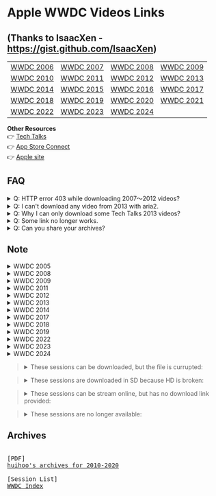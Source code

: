 # Apple WWDC Videos Links
## (Thanks to IsaacXen - https://gist.github.com/IsaacXen)


<table>
  <tr>
    <td><a href="https://gist.github.com/IsaacXen/874c59aec92a13f30728aecdabb9ea80#file-wwdc2006">WWDC 2006</a></td>
    <td><a href="https://gist.github.com/IsaacXen/874c59aec92a13f30728aecdabb9ea80#file-wwdc2007">WWDC 2007</a></td>
    <td><a href="https://gist.github.com/IsaacXen/874c59aec92a13f30728aecdabb9ea80#file-wwdc2008">WWDC 2008</a></td>
    <td><a href="https://gist.github.com/IsaacXen/874c59aec92a13f30728aecdabb9ea80#file-wwdc2009">WWDC 2009</a></td>
  </tr>
  <tr>
    <td><a href="https://gist.github.com/IsaacXen/874c59aec92a13f30728aecdabb9ea80#file-wwdc2010">WWDC 2010</a></td>
    <td><a href="https://gist.github.com/IsaacXen/874c59aec92a13f30728aecdabb9ea80#file-wwdc2011">WWDC 2011</a></td>
    <td><a href="https://gist.github.com/IsaacXen/874c59aec92a13f30728aecdabb9ea80#file-wwdc2012">WWDC 2012</a></td>
    <td><a href="https://gist.github.com/IsaacXen/874c59aec92a13f30728aecdabb9ea80#file-wwdc2013">WWDC 2013</a></td>
  </tr>
  <tr>
    <td><a href="https://gist.github.com/IsaacXen/874c59aec92a13f30728aecdabb9ea80#file-wwdc2014">WWDC 2014</a></td>
    <td><a href="https://gist.github.com/IsaacXen/874c59aec92a13f30728aecdabb9ea80#file-wwdc2015">WWDC 2015</a></td>
    <td><a href="https://gist.github.com/IsaacXen/874c59aec92a13f30728aecdabb9ea80#file-wwdc2016">WWDC 2016</a></td>
    <td><a href="https://gist.github.com/IsaacXen/874c59aec92a13f30728aecdabb9ea80#file-wwdc2017">WWDC 2017</a></td>
  </tr>
  <tr>
    <td><a href="https://gist.github.com/IsaacXen/874c59aec92a13f30728aecdabb9ea80#file-wwdc2018">WWDC 2018</a></td>
    <td><a href="https://gist.github.com/IsaacXen/874c59aec92a13f30728aecdabb9ea80#file-wwdc2019">WWDC 2019</a></td>
    <td><a href="https://gist.github.com/IsaacXen/874c59aec92a13f30728aecdabb9ea80#file-wwdc2020">WWDC 2020</a></td>
    <td><a href="https://gist.github.com/IsaacXen/874c59aec92a13f30728aecdabb9ea80#file-wwdc2021">WWDC 2021</a></td>
  </tr>
  <tr>
    <td><a href="https://gist.github.com/IsaacXen/874c59aec92a13f30728aecdabb9ea80#file-wwdc2022">WWDC 2022</a></td>
    <td><a href="https://gist.github.com/IsaacXen/874c59aec92a13f30728aecdabb9ea80#file-wwdc2023">WWDC 2023</a></td>
    <td><a href="https://gist.github.com/IsaacXen/874c59aec92a13f30728aecdabb9ea80#file-wwdc2024">WWDC 2024</a></td>
    <td></td>
  </tr>
</table>

**Other Resources**  
👉 [Tech Talks](https://gist.github.com/IsaacXen/874c59aec92a13f30728aecdabb9ea80#file-techtalks)    
👉 [App Store Connect](https://gist.github.com/IsaacXen/874c59aec92a13f30728aecdabb9ea80#file-app-store-connect)         
👉 [Apple site](https://developer.apple.com/videos/all-videos/)


## FAQ

<details>
<summary>Q: HTTP error 403 while downloading 2007～2012 videos?</summary>

You need a special cookies to download videos from 2007 ~ 2012.
Some videos requires cookies with your AppleID signed in (previously on `developer.apple.com/devcenter`). Here's how:

1. Open any video links during 2007 ~ 2012, but with `http://developer.apple.com/services-account/download?path=` prefix. for example, [this one](http://developer.apple.com/services-account/download?path=/ios/ios_5_tech_talk_world_tou/adopting_icloud_storage__part_1.mov).

   This will add `ADCDownloadAuth` to your cookies.
   
2. Open your browser's developer tools and navigate to the cookies section:

   **Safari**
   
   1. Enable ***Safari -> Settings -> Advanced -> Show Develop menu in menu bar***
   2. Open web inspector with ***Develop -> Open Web Inspector*** (or `Option + Command + I`)
   3. Head to ***Storage*** tab, and select ***Cookies*** on side bar
   
   **Chrome**
   
   1. Open Developer Tools with ***View -> Developer -> Developer Tools*** (or `Option + Command + I` on Mac, `F12` on Windows)
   2. Head to ***Application*** tab, then ***Cookies*** on side bar, select the url item within it.
   
3. Locale `ADCDownloadAuth` and copy the value to the clipboard.

4. Create a `cookies.txt` file with following content:

   ```
   # Netscape HTTP Cookie File
   .apple.com	TRUE	/	TRUE	0	ADCDownloadAuth	<#Value#>
   ```
   
   Replace the `<#Value#>` with your value copied from last step. Notice that each fields in this file are separated with a tab (`\t`).
   
   > [!NOTE]
   > We are using `0` here in the `expire` field because it doesn't metter when downloading. Do note that once the cookies expired, you will need to obtain a new token by login to `/services-account` again.
   >
   > For more details on the Netscape's cookies file format, see [this](http://curl.haxx.se/rfc/cookie_spec.html) and [this](http://fileformats.archiveteam.org/wiki/Netscape_cookies.txt).

5. Load cookies to aria2 with `--load-cookies` option:
 
   ```bash
   aria2c --load-cookies=/path/to/cookies.txt --input-file=<#file#>
   ```

</details>

<details>
<summary>Q: I can't download any video from 2013 with aria2.</summary>

For some reasons 2013 videos can't be download directly, but there's a workaround: we can download the stream as video.

Take session 201 as an example, here's the HD url to the sesson video:

```
https://devstreaming-cdn.apple.com/videos/wwdc/2013/201xex2xxf5ynwnsgl/201/201-HD.mov
```

Change it to the stream file version. The file name can be found from source in `developer.apple.com/videos/play/wwdc2013/201` (use wayback machine, search `m3u8`):

```
https://devstreaming-cdn.apple.com/videos/wwdc/2013/201xex2xxf5ynwnsgl/201/ipad_c.m3u8
```

Now we can use `youtube-dl` to extract and download it. First install `youtube-dl`:

```bash
brew install youtube-dl
```

Then, use `youtube-dl` to download the video with best quality:

```bash
youtube-dl -f best --output "[2013] [Session 201] Building User Interfaces for iOS 7.mp4" https://devstreaming-cdn.apple.com/videos/wwdc/2013/201xex2xxf5ynwnsgl/201/ipad_c.m3u8
```

For batch download, use `wwdc2013-hls.sh`, remember to `chmod +x wwdc2013-hls.sh`.

Down side is that there's no parallel downloading :(.

> The `-f best` choose the stream with best quality automatically, but won't always works. If you encounter `requested format not available` error with `-f best` option, you may pick a format manually, here's how:
> 
> First, use `--list-formats` to list all streams available:
> 
> ```bash
> youtube-dl --list-formats <URL>
> # [generic] cmaf: Requesting header
> # [generic] cmaf: Downloading m3u8 information
> # [info] Available formats for cmaf:
> # format code                   extension  resolution note
> #
> # (more formats here...)
> #
> # 799                           mp4        1920x1080   799k , hvc1.1.6.H120.B0, 29.97fps, video only
> # 1044                          mp4        2560x1440  1044k , hvc1.1.6.H150.B0, 29.97fps, video only
> # 2277                          mp4        3840x2160  2277k , hvc1.1.6.H150.B0, 29.97fps, video only (best)
> ```
> 
> Pick a format you want to download, for example, we are downloading `2277` because it has the best quality. Use `-f` option to choose the format:
>
> ```bash
> youtube-dl -f 2277 <URL> --output <FILENAME>
> ```
>
> Some stream split video and audio into different tracks (as shown above, `video only` suggests that this format contains only video track). In this case, use `-f VIDEO_FORMAT+AUDIO_FORMAT` instead to download both video and audio tracks. For example `-f bestvideo+bestaudio`, `-f 2277+bestaudio`.

> This technique should also works for video that's broken / fail to download / no download link provided, as long as it has the m3u8 file.

</details>

<details>
<summary>Q: Why I can only download some Tech Talks 2013 videos?</summary>

Short anwser is: I don't know. However, I can tell you how I found these links for "some video".

The original download URL can be found [here](https://web.archive.org/web/20150315005313/https://developer.apple.com/tech-talks/videos/). for example, this is the HD URL for tech talks 22:

```
http://devstreaming.apple.com/videos/techtalks/2013/22_Advances_in_OpenGL_ES_3_0/Advances_in_OpenGL_ES_3_0-hd.mov
```

This domain has been replaced with `devstreaming-cdn.apple.com`. so by changing the domain, we can still download some of them, namly:

```
Advances in OpenGL ES 3.0
App Store Distribution and Marketing for Games
Architecting Modern iOS Games
Developing 2D Games with Sprite Kit
Game Developer Day Kickoff
Hidden iOS 7 Development Gems
Integrating iOS 7 Game Technologies
Integrating iOS 7 System Technologies
User Interface Design for iOS 7 Games
```

> I mean "some", because the following videos just won't works:
> 
> ```
> App Developer Day Kickoff
> User Interface Design for iOS 7 Apps
> Architecting Modern Apps, Part 1
> App Store Distribution and Marketing for Apps
> Architecting Modern Apps, Part 2
> Integrating iOS 7 Technologies
> Security and Privacy in iOS 7
> ```

If you encounter a "can't play" error (in safari, this is a play icon with a slash), a simple fix is to refresh (or retry in aria2).

An alternative way to downlaod these is to download the video fragments with `m3u8` file. Open [this page](https://web.archive.org/web/20150315005313/https://developer.apple.com/tech-talks/videos/) in the browser, click any title and then play button, you will see a player show up and a spinning indicator. Open your developer tool and select the player element, you will see that the video url points to `ref.mov`:

```
http://devstreaming-cdn.apple.com/videos/techtalks/2013/22_Advances_in_OpenGL_ES_3_0/ref.mov
```

Open this URL in a new tab, and check the developer tool's network tab, you can see it's accessing the `sl.m3u8` file. 

```
http://devstreaming-cdn.apple.com/videos/techtalks/2013/22_Advances_in_OpenGL_ES_3_0/sl.m3u8
```

With this URL, we can now download it with youtube-dl, as the previous Q&A had shown.

</details>

<details>
<summary>Q: Some link no longer works.</summary>

There's not much I can do about it.

Apple is known for breaking links to old session videos. Sometime we are lucky to find new working links, but most of the time don't.

If you value these session videos, download a copy beforehand when it's possible, just in case.

</details>

<details>
<summary>Q: Can you share your archives?</summary>

If only there's a realiable way to share it.

I used to share the entire archives on OneDrive and GDrive, both account got banned for abuse after some time.

Edit: @krackers points out that we can upload to internet archive. I poked around and found that (A) some one else already upload some videos to it. (B) There are 500GB limit pre item, which is more than enough if we group these videos yearly. (C) It allow adding new files to it in the future. I'll try to upload some of the videos when I'm free, we'll see how it goes.

</details>

## Note

<details><summary>WWDC 2005</summary>

- For <strong>Session 138: AppleScript for Programers: Essential Tools and Tips</strong>, macosxautomation.com has a copy of the video hosted <a href="https://macosxautomation.com/applescript/wwdc-session-138.html">here</a>.

</details>

<details><summary>WWDC 2008</summary>
<pre>
[CORRUPTED]
Session 453: <a href="https://download.developer.apple.com/wwdc_2008/adc_on_itunes__wwdc08_sessions__mac_track__videos/453.m4v">Using Vectorization Techniques to Maximize Performance</a>
Session 520: <a href="https://download.developer.apple.com/wwdc_2008/adc_on_itunes__wwdc08_sessions__it_track__videos_2/520.m4v">Deploying and Scaling iCal Server Calendaring Services</a>
Session 557: <a href="https://download.developer.apple.com/wwdc_2008/adc_on_itunes__wwdc08_sessions__it_track__videos_2/557.m4v">Infrastructure and Deployment Techniques for Large-Scale On-Demand Content Delivery with the Mac</a>
&nbsp;
[MISSING]
Session 105: Publishing on the App Store
Session 312: iPhone Application Development Fundamentals
Session 313: Getting Started with Web Development for Safari on iPhone
Session 324: iPhone for Mac Developers
Session 337: Understanding iPhone View Controllers
Session 343: Understanding iPhone Table Views
Session 351: iPhone Application User Interface Design
Session 352: Web Development for iPhone: Tips, Tricks, and Advanced Techniques
Session 362: Controls, Views, and Animation on iPhone
Session 379: Enhancing Your iPhone Web Application with CSS Transforms and Animations
Session 380: iPhone Multi-Touch Events and Gestures
Session 387: Text Input on iPhone
Session 391: Building an Advanced iPhone Web Application, Hands On
Session 402: Managing Secure Data on iPhone
Session 410: Mastering iPhone View Controllers
Session 417: Optimizing Performance in iPhone Applications
Session 432: Mastering iPhone Table Views
Session 446: How Do I Do That? Tips and Tricks for iPhone Application Development
Session 456: The KPCB iFund
Session 520: Deploying and Scaling iCal Server Calendaring Services
Session 529: Address Book for iPhone
Session 546: iPhone Device APIs: Location, Accelerometer and Camera
Session 703: Introduction to Game Development for iPhone
Session 706: Audio Development for iPhone
Session 708: 3D Graphics for iPhone using OpenGL ES 
Session 901: Introduction to the iPhone Development Tools
Session 921: Using Dashcode to Create and Debug iPhone Web Applications
Session 925: Debugging and Profiling Your iPhone Application
</pre>

As suggested by [@ZhongWentao2002](#gistcomment-4689103), some session videos seems to have a copy on apple server. Take session 916 as an example, url (1) points to a 28 seconds corrupted video, but url (2) points to a full 53m23s video:
   
```
# (1)
https://download.developer.apple.com/wwdc_2008/adc_on_itunes__wwdc08_sessions__mac_track__videos_2/916.m4v

# (2)
https://download.developer.apple.com/wwdc_2008/adc_on_itunes__wwdc08_sessions__mac_track__videos/916.m4v
```

This seem to only apply to `mac_track` videos, no `it_track` and `iphone_track`.

Session 453, sadly, is corrupted for both url.
</details>

<details><summary>WWDC 2009</summary>
<pre>
[CORRUPTED] (right link, broken file)
Session 101: <a href="https://download.developer.apple.com/wwdc_2009/adc_on_itunes__wwdc09_sessions__iphone_track__video/101__perfecting_your_iphone_table_views.m4v">Perfecting Your iPhone Table Views</a>
Session 105: <a href="https://download.developer.apple.com/wwdc_2009/adc_on_itunes__wwdc09_sessions__iphone_track__video/105__cut_copy_and_paste_on_iphone.m4v">Cut, Copy, and Paste on iPhone</a>
Session 111: <a href="https://download.developer.apple.com/wwdc_2009/adc_on_itunes__wwdc09_sessions__mac_track__video/111__nsimage_in_snow_leopard.m4v">NSImage in Snow Leopard</a>
Session 200: <a href="https://download.developer.apple.com/wwdc_2009/adc_on_itunes__wwdc09_sessions__mac_track__video/200__leveraging_web_content_in_mac_os_x_applications_with_webkit.m4v">Leveraging Web Content in Mac OS X Applications with WebKit</a>
Session 208: <a href="https://download.developer.apple.com/Safari/adc_on_itunes__sdc/session_208__creating_safari_web_applications_in_dashcode.m4v">Creating Safari Web Applications in Dashcode</a>
Session 320: <a href="https://download.developer.apple.com/wwdc_2009/adc_on_itunes__wwdc09_sessions__mac_track__video/320__image_processing_and_effects_with_core_image.m4v">Image Processing and Effects with Core Image</a>
Session 404: <a href="https://download.developer.apple.com/wwdc_2009/adc_on_itunes__wwdc09_sessions__mac_track__video/404__using_automator_and_services_to_integrate_with_mac_os_x.m4v">Using Automator and Services to Integrate with Mac OS X</a>
Session 420: <a href="https://download.developer.apple.com/wwdc_2009/adc_on_itunes__wwdc09_sessions__iphone_track__video/420__introduction_to_objectivec.m4v">Introduction to Objective-C</a>
&nbsp;
[MISSING] (wrong link)
Session 130: <a href="https://download.developer.apple.com/wwdc_2009/adc_on_itunes__wwdc09_sessions__mac_track__video/130__performance_tuning_with_shark_and_intels_processor_performance_events.m4v">Performance Tuning with Shark and Intel's Processor Performance Events</a>
Session 500: <a href="https://download.developer.apple.com/wwdc_2009/adc_on_itunes__wwdc09_sessions__mac_track__video/500__managing_processes_with_launchd.m4v">Managing Processes with launchd</a>
Session 604: <a href="https://download.developer.apple.com/wwdc_2009/adc_on_itunes__wwdc09_sessions__mac_track__video/604__managing_home_directories_with_mac_os_x_server.m4v">Managing Home Directories with Mac OS X Server</a>
&nbsp;
<a href="https://web.archive.org/web/20091229075410/http://devimages.apple.com/products/video/wwdc09/wwdc09sessionlist.pdf">Session List</a>
</pre>
</details>

<details><summary>WWDC 2011</summary>
<pre>
[URL PATTERN]
HD:     https://download.developer.apple.com/videos/wwdc_2011__hd/session_<#SESSION_ID#>__<#SNAKECASE_TITLE#>.m4v
SD:     https://download.developer.apple.com/videos/wwdc_2011__sd/session_<#SESSION_ID#>__<#SNAKECASE_TITLE#>.m4v
STREAM: https://devstreaming-cdn.apple.com/videos/wwdc/2011/<#SESSION_ID#>/ipad_c.m3u8
PDF:    https://download.developer.apple.com/wwdc_2011/adc_on_itunes__wwdc11_sessions__pdf/<#SESSION_ID#>_<#SNAKECASE_TITLE#>.pdf
</pre>
</details>


<details><summary>WWDC 2012</summary>
<pre>
[URL PATTERN]
HD:     https://download.developer.apple.com/videos/wwdc_2012__hd/session_<#SESSION_ID#>__<#SNAKECASE_TITLE#>.mov
SD:     https://download.developer.apple.com/videos/wwdc_2012__sd/session_<#SESSION_ID#>__<#SNAKECASE_TITLE#>.mov
STREAM: https://devstreaming-cdn.apple.com/videos/wwdc/ljbofiuvboiubvoiubseoriubvbip/<#SESSION_ID#>/ipad_c.m3u8
PDF:    https://download.developer.apple.com/wwdc_2012/wwdc_2012_session_pdfs/session_<#SESSION_ID#>__<#SNAKECASE_TITLE#>.pdf
</pre>
</details>

<details><summary>WWDC 2013</summary>
<pre>
[URL PATTERN]
HD:     https://devstreaming-cdn.apple.com/videos/wwdc/2013/<#ID#>/<#SESSION_ID#>/<#SESSION_ID#>-HD.mov
SD:     https://devstreaming-cdn.apple.com/videos/wwdc/2013/<#ID#>/<#SESSION_ID#>/<#SESSION_ID#>-SD.mov
STREAM: https://devstreaming-cdn.apple.com/videos/wwdc/2013/<#ID#>/<#SESSION_ID#>/ipad_c.m3u8
PDF:    https://devstreaming-cdn.apple.com/videos/wwdc/2013/<#ID#>/<#SESSION_ID#>/<#SESSION_ID#>.pdf
SUBS:   https://devstreaming-cdn.apple.com/videos/wwdc/2013/<#ID#>/<#SESSION_ID#>/subtitles/eng/prog_index.m3u8
</pre>
</details>

<details><summary>WWDC 2014</summary>
<pre>
[URL PATTERN]
HD:     https://devstreaming-cdn.apple.com/videos/wwdc/2014/<#ID#>/<#SESSION_ID#>/<#SESSION_ID#>_hd_<#SNAKECASE_TITLE#>.mov
SD:     https://devstreaming-cdn.apple.com/videos/wwdc/2014/<#ID#>/<#SESSION_ID#>/<#SESSION_ID#>_sd_<#SNAKECASE_TITLE#>.mov
STREAM: https://devstreaming-cdn.apple.com/videos/wwdc/2014/<#ID#>/<#SESSION_ID#>/ref.mov
PDF:    https://devstreaming-cdn.apple.com/videos/wwdc/2014/<#ID#>/<#SESSION_ID#>/<#SESSION_ID#>_<#SNAKECASE_TITLE#>.pdf
SUBS:   https://devstreaming-cdn.apple.com/videos/wwdc/2014/<#ID#>/<#SESSION_ID#>/subtitles/eng/prog_index.m3u8
</pre>
</details>

<details><summary>WWDC 2017</summary>
<pre>
[HLS ONLY]
Session 101: <a href="https://events-delivery.apple.com/17qopibbefvoiuhbsefvbsefvopihb06/m3u8/hls_vod_mvp.m3u8">Keynote</a>
Session 102: <a href="https://devstreaming-cdn.apple.com/videos/wwdc/2017/102xyar2647hak3e/102/hls_vod_mvp.m3u8">Platforms State of the Union</a>
</pre>
</details>

<details><summary>WWDC 2018</summary>
<pre>
[HLS ONLY]
Session 101: <a href="https://events-delivery.apple.com/18oijbasfvuhbfsdvoijhbsdfvljkb6/m3u8/hls_vod_mvp.m3u8">Keynote</a>
Session 102: <a href="https://devstreaming-cdn.apple.com/videos/wwdc/2018/102ly3xmvz1ssb1ill/102/hls_vod_mvp.m3u8">Platforms State of the Union</a>
Session 715: <a href="https://devstreaming-cdn.apple.com/videos/wwdc/2018/715o2fzpdzzzf5f0/715/hls_vod_mvp.m3u8">Introducing Network.framework: A modern alternative to Sockets</a>
Session 803: <a href="https://devstreaming-cdn.apple.com/videos/wwdc/2018/803lpnlacvg2jsndx/803/hls_vod_mvp.m3u8">Designing Fluid Interfaces</a>
Session 805: <a href="https://devstreaming-cdn.apple.com/videos/wwdc/2018/805llmiw0zwkox4zhuc/805/hls_vod_mvp.m3u8">Creating Great AR Experiences</a>
</pre>
</details>


<details><summary>WWDC 2019</summary>
<pre>
[HLS ONLY]
Session 101:  <a href="https://events-delivery.apple.com/3004qzusahnbjppuwydgjzsdyzsippar/m3u8/hls_vod_mvp.m3u8">Keynote</a>
Session 103:  <a href="https://devstreaming-cdn.apple.com/videos/wwdc/2019/103bax22h2udxu0n/103/hls_vod_mvp.m3u8">Platforms State of the Union</a>
Session 104:  <a href="https://devstreaming-cdn.apple.com/videos/wwdc/2019/104d6zyhb21vki/104/hls_vod_mvp.m3u8">Apple Design Awards</a>
TechTalk 609: <a href="https://devstreaming-cdn.apple.com/videos/tutorials/tech-talks-609/tech-talks-609/hls.m3u8">Advanced Scene Understanding in AR</a>
TechTalk 610: <a href="https://devstreaming-cdn.apple.com/videos/tutorials/tech-talks-610/tech-talks-610/master.m3u8">Get to know Reality Composer</a>
<br/>
[URL PATTERN]
HD:     https://devstreaming-cdn.apple.com/videos/wwdc/2019/<#ID#>/<#SESSION_ID#>/<#SESSION_ID#>_hd_<#TITLE#>.mp4
SD:     https://devstreaming-cdn.apple.com/videos/wwdc/2019/<#ID#>/<#SESSION_ID#>/<#SESSION_ID#>_sd_<#TITLE#>.mp4
HLS:    https://devstreaming-cdn.apple.com/videos/wwdc/2019/<#ID#>/<#SESSION_ID#>/hls_vod_mvp.m3u8
EN SUB: https://devstreaming-cdn.apple.com/videos/wwdc/2019/<#ID#>/<#SESSION_ID#>/subtitles/eng/prog_index.m3u8
JP SUB: https://devstreaming-cdn.apple.com/videos/wwdc/2019/<#ID#>/<#SESSION_ID#>/subtitles/jpn/prog_index.m3u8
CN SUB: https://devstreaming-cdn.apple.com/videos/wwdc/2019/<#ID#>/<#SESSION_ID#>/subtitles/zho/prog_index.m3u8
PDF:    https://devstreaming-cdn.apple.com/videos/wwdc/2019/<#ID#>/<#SESSION_ID#>/<#SESSION_ID#>_<#TITLE#>.pdf
<br/>
WHERE:
    https://devstreaming-cdn.apple.com/videos/wwdc/2019/103bax22h2udxu0n/103/103_hd_platforms_state_of_the_union.mp4
                                                        ^                ^   ^
                                                        |                |   filename
                                                        |                session id
                                                        id
<br/>
[SPLITTED]
(These sessions are presented during WWDC but was splitted into multiple videos)
Session 201: Accessibility Lessons
  -> Session 244: Visual Design and Accessibility
  -> Session 250: Making Apps More Accessible With Custom Actions
  -> Session 254: Writing Great Accessibility Labels
  -> Session 257: Accessibility Inspector
Session 242: Getting the Most out of Multitasking
  -> Session 258: Architecting Your App for Multiple Windows
  -> Session 259: Targeting Content with Multiple Windows
Session 504: What’s New in Authentication, Safari, and WebKit
  -> Session 515: What's New in Safari
  -> Session 516: What's New in Authentication
  -> Session 518: What's New for Web Developers
Session 711: Introducing Combine and Advances in Foundation
  -> Session 722: Introducing Combine 
  -> Session 723: Advances in Foundation
Session 801: What's New in iOS and macOS Design
  -> Session 808: What's New in iOS Design
  -> Session 809: Designing iPad Apps for Mac
Session 804: Designing and Building Great Shortcuts
  -> Session 805: Building Great Shortcuts
  -> Session 806: Designing Great Shortcuts
</pre>
</details>

<details><summary>WWDC 2022</summary>
<pre>
[HLS ONLY]
Session 101:   <a href="https://events-delivery.apple.com/0205eyyhwbbqexozkwmgccegwnjyrktg/m3u8/vod_index-dpyfrsVksFWjneFiptbXnAMYBtGYbXeZ.m3u8">Keynote</a>
Session 111:   <a href="https://events-delivery.apple.com/0205eyyhwbbqexozkwmgccegwnjyrktg/m3u8/vod_asl_index-ktnaTcjUgzeMGMTaiatvJAZgtCVGqFUX.m3u8">Keynote (ASL)</a>
Session 10113: <a href="https://events-delivery.apple.com/wwdc22/S6609-rUNWRhfHEGjdhBffWQLkyEHB/cmaf.m3u8">Explore EDR on iOS</a>
Session 10114: <a href="https://events-delivery.apple.com/wwdc22/S6610-wbTYzbGrJjXGpwDYrMCraMxm/cmaf.m3u8">Display EDR content with Core Image, Metal, and SwiftUI</a>
</pre>
</details>


<details><summary>WWDC 2023</summary>
<pre>
[HLS ONLY]
Session 101: <a href="https://events-delivery.apple.com/0105cftwpxxsfrpdwklppzjhjocakrsk/m3u8/vod_index-PQsoJoECcKHTYzphNkXohHsQWACugmET.m3u8">Keynote</a>
Session 111: <a href="https://events-delivery.apple.com/0105cftwpxxsfrpdwklppzjhjocakrsk/m3u8/vod_asl_index-VarXEuYrcgUoooHZBgdsQwETDYdXjqsx.m3u8">Keynote (ASL)</a>
</pre>
</details>

<details><summary>WWDC 2024</summary>
<pre>
[HLS ONLY]
Session 101: <a href="https://events-delivery.apple.com/1505clvgxdwlbjrjhxtjdgcdxaiabvuf/m3u8/vod_index-LHDoZDhTrsKLsbrZKqYpbWraixsWQHkw.m3u8">Keynote</a>
Session 111: <a href="https://events-delivery.apple.com/1505clvgxdwlbjrjhxtjdgcdxaiabvuf/m3u8/vod_asl_index-jTZXsamshpmJjncxPxevscCcyQyaWkkU.m3u8">Keynote (ASL)</a>
</pre>
</details>

> <details><summary>These sessions can be downloaded, but the file is currupted:</summary>
> <pre>
> WWDC 2013 Session 710: A Practical Guide to the App Sandbox
> WWDC 2013 Session 712: Energy Best Practices
> </pre>
> </details>

> <details><summary>These sessions are downloaded in SD because HD is broken:</summary>
> <pre>
> WWDC 2011 Session 310: What's New in Instruments
> WWDC 2011 Session 311: Masterinng Source Control in XCode
> WWDC 2011 Session 320: Adopting Multitasking in Your App
> WWDC 2012 Session 222: Introduction to Attributed Strings for iOS
> WWDC 2012 Session 227: Using iCloud with Core Data
> WWDC 2012 Session 305: What's New in iTunes Connect for App Developers
> WWDC 2012 Session 406: Adopting Automatic Reference Counting
> WWDC 2012 Session 501: Publishing with the iBookStore
> WWDC 2012 Session 703: Core Bluetooth 101
> WWDC 2012 Session 708: The Accelerate Framework
> </pre>
> </details>

> <details><summary>These sessions can be stream online, but has no download link provided:</summary>
> <pre>
> WWDC 2020 Session    101: <a href="https://developer.apple.com/videos/play/wwdc2020/101">Keynote</a>
> WWDC 2020 Session  20022: <a href="https://developer.apple.com/videos/play/wwdc2020/20022">Apple Design Awards</a>
> WWDC 2020 TechTalk 10865: <a href="https://developer.apple.com/videos/play/tech-talks/10865">What can you do on an Apple silicon Mac?</a>
> WWDC 2021 Session    101: <a href="https://developer.apple.com/videos/play/wwdc2021/101">Keynote</a>
> WWDC 2021 Session    111: <a href="https://developer.apple.com/videos/play/wwdc2021/111">Keynote (ASL)</a>
> Developer Insights   112: <a href="https://developer.apple.com/videos/play/insights/112">Using Subscriptions</a>
> </pre>
>
> Use the **hls-only** script to download the stream.
>
> </details>

> <details><summary>These sessions are no longer available:</summary>
> <pre>
> WWDC 2011 Session 600: <a href="https://developer.apple.com/videos/wwdc/2011/?id=600">Keynote</a>
> WWDC 2012 Session 100: <a href="https://developer.apple.com/videos/wwdc/2012/?id=100">Keynote</a>
> WWDC 2016 Session 717: <a href="https://developer.apple.com/videos/wwdc/2016/?id=717">Beyond Dictation — Enhanced Voice-Control for macOS Apps</a>
> </pre>
> </details>

## Archives

<pre>

[PDF]
<a href="https://docs.huihoo.com/apple/wwdc/">huihoo's archives for 2010-2020</a>

[Session List]
<a href="https://nonstrict.eu/wwdcindex/">WWDC Index</a>
</pre>

</details>

